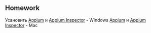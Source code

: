 ## Homework

Усановить [Appium](https://drive.google.com/drive/folders/1z4veVJ0qWm9A9FO-brC_E1d0R07vJgtC?usp=sharing) и [Appium Inspector](https://drive.google.com/drive/folders/1R-mXaRr8A60pLKgSguR_-sjDfNCIsI8t?usp=sharing) - Windows
           [Appium](https://drive.google.com/drive/folders/1seh9JWQyaCQMtXFJbBXQI8uRwPyOnUT1?usp=sharing) и [Appium Inspector](https://drive.google.com/drive/folders/1xJG88ikPCzfnB8LjFhg-9UZfcUrc0_-p?usp=sharing) - Mac

